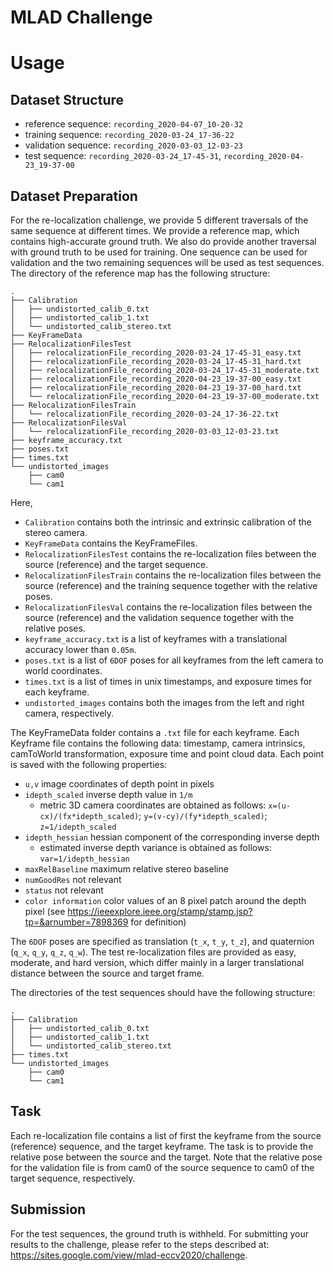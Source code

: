 # MLAD Challenge

# Usage

## Dataset Structure

* reference sequence: `recording_2020-04-07_10-20-32` 
* training sequence: `recording_2020-03-24_17-36-22`
* validation sequence: `recording_2020-03-03_12-03-23`
* test sequence: `recording_2020-03-24_17-45-31`, `recording_2020-04-23_19-37-00`

## Dataset Preparation
For the re-localization challenge, we provide 5 different traversals of the same sequence at
different times. We provide a reference map, which contains high-accurate
ground truth. We also do provide another traversal with ground truth to be used
for training. One sequence can be used for validation
and the two remaining sequences will be used as test sequences. The directory of the reference map has the following structure:

```
.
├── Calibration
│   ├── undistorted_calib_0.txt
│   ├── undistorted_calib_1.txt
│   └── undistorted_calib_stereo.txt
├── KeyFrameData
├── RelocalizationFilesTest
│   ├── relocalizationFile_recording_2020-03-24_17-45-31_easy.txt
│   ├── relocalizationFile_recording_2020-03-24_17-45-31_hard.txt
│   ├── relocalizationFile_recording_2020-03-24_17-45-31_moderate.txt
│   ├── relocalizationFile_recording_2020-04-23_19-37-00_easy.txt
│   ├── relocalizationFile_recording_2020-04-23_19-37-00_hard.txt
│   └── relocalizationFile_recording_2020-04-23_19-37-00_moderate.txt
├── RelocalizationFilesTrain
│   └── relocalizationFile_recording_2020-03-24_17-36-22.txt
├── RelocalizationFilesVal
│   └── relocalizationFile_recording_2020-03-03_12-03-23.txt
├── keyframe_accuracy.txt
├── poses.txt
├── times.txt
└── undistorted_images
    ├── cam0
    └── cam1
```

Here,
- `Calibration` contains both the intrinsic and extrinsic calibration of the
  stereo camera. 
- `KeyFrameData` contains the KeyFrameFiles.
- `RelocalizationFilesTest` contains the re-localization files between the
  source (reference) and the target sequence. 
- `RelocalizationFilesTrain` contains the re-localization files between the
  source (reference) and the training sequence together with the relative poses.
- `RelocalizationFilesVal` contains the re-localization files between the
  source (reference) and the validation sequence together with the relative
poses.
- `keyframe_accuracy.txt` is a list of keyframes with a translational accuracy
  lower than `0.05m`.
- `poses.txt` is a list of `6DOF` poses for all keyframes from the left camera to world
  coordinates.
- `times.txt` is a list of times in unix timestamps, and exposure times for each keyframe.
- `undistorted_images` contains both the images from the left and right camera,
  respectively.

The KeyFrameData folder contains a `.txt` file for each keyframe. Each Keyframe
file contains the following data: timestamp, camera intrinsics, camToWorld
transformation, exposure time and point cloud data. Each point is saved with
the following properties:

* `u,v` image coordinates of depth point in pixels
* `idepth_scaled` inverse depth value in `1/m`
  * metric 3D camera coordinates are obtained as follows: `x=(u-cx)/(fx*idepth_scaled)`; `y=(v-cy)/(fy*idepth_scaled)`; `z=1/idepth_scaled`
* `idepth_hessian` hessian component of the corresponding inverse depth
  * estimated inverse depth variance is obtained as follows: `var=1/idepth_hessian`
* `maxRelBaseline` maximum relative stereo baseline
* `numGoodRes` not relevant
* `status` not relevant
* `color information` color values of an 8 pixel patch around the depth pixel (see https://ieeexplore.ieee.org/stamp/stamp.jsp?tp=&arnumber=7898369 for definition)

The `6DOF` poses are specified as translation (`t_x`, `t_y`, `t_z`), and quaternion (`q_x`, `q_y`, `q_z`, `q_w`). The test re-localization files are provided as easy, moderate, and hard version, which differ mainly in a larger translational distance between the source and target frame.

The directories of the test sequences should have the following structure:

```
.
├── Calibration
│   ├── undistorted_calib_0.txt
│   ├── undistorted_calib_1.txt
│   └── undistorted_calib_stereo.txt
├── times.txt
└── undistorted_images
    ├── cam0
    └── cam1
```

## Task

Each re-localization file contains a list of first the keyframe from the source (reference) sequence, and the target
keyframe. The task is to provide the relative pose between the source and the
target. Note that the relative pose for the validation file is from cam0 of the
source sequence to cam0 of the target sequence, respectively.   

## Submission

For the test sequences, the ground truth is withheld. For submitting your
results to the challenge, please refer to the steps described at:
https://sites.google.com/view/mlad-eccv2020/challenge.

